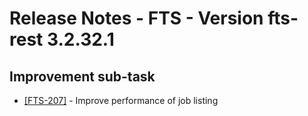 Release Notes - FTS - Version fts-rest 3.2.32.1
===============================================

## Improvement sub-task
* [[FTS-207]](https://its.cern.ch/jira/browse/FTS-207) - Improve performance of job listing

